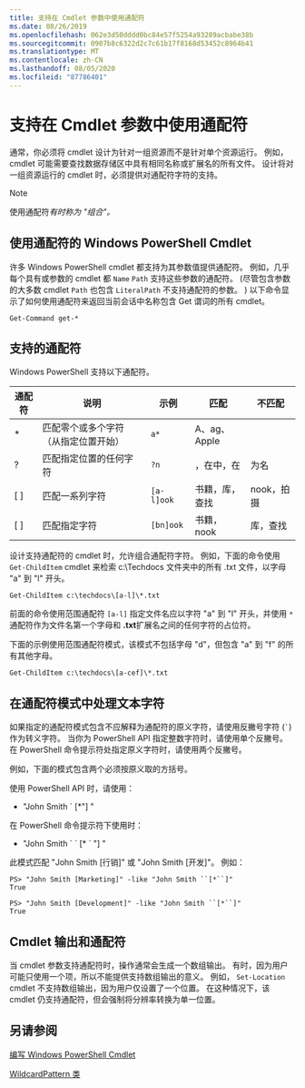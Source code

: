 ```yaml
---
title: 支持在 Cmdlet 参数中使用通配符
ms.date: 08/26/2019
ms.openlocfilehash: 062e3d50dddd0bc84e57f5254a93289acbabe38b
ms.sourcegitcommit: 0907b8c6322d2c7c61b17f8168d53452c8964b41
ms.translationtype: MT
ms.contentlocale: zh-CN
ms.lasthandoff: 08/05/2020
ms.locfileid: "87786401"
---
```

# <a name="supporting-wildcard-characters-in-cmdlet-parameters"></a>支持在 Cmdlet 参数中使用通配符

通常，你必须将 cmdlet 设计为针对一组资源而不是针对单个资源运行。 例如，cmdlet 可能需要查找数据存储区中具有相同名称或扩展名的所有文件。 设计将对一组资源运行的 cmdlet 时，必须提供对通配符字符的支持。

> [!NOTE]
> 使用通配符*有时称为 "组合"。*

## <a name="windows-powershell-cmdlets-that-use-wildcards"></a>使用通配符的 Windows PowerShell Cmdlet

 许多 Windows PowerShell cmdlet 都支持为其参数值提供通配符。 例如，几乎每个具有或参数的 cmdlet 都 `Name` `Path` 支持这些参数的通配符。  (尽管包含参数的大多数 cmdlet `Path` 也包含 `LiteralPath` 不支持通配符的参数。 ) 以下命令显示了如何使用通配符来返回当前会话中名称包含 Get 谓词的所有 cmdlet。

 `Get-Command get-*`

## <a name="supported-wildcard-characters"></a>支持的通配符

Windows PowerShell 支持以下通配符。

| 通配符 |                             说明                             |  示例   |     匹配      | 不匹配 |
| -------- | ------------------------------------------------------------------- | ---------- | ---------------- | -------------- |
| *        | 匹配零个或多个字符（从指定位置开始） | `a*`       | A、ag、Apple     |                |
| ?        | 匹配指定位置的任何字符                     | `?n`       | ，在中，在       | 为名            |
| [ ]      | 匹配一系列字符                                       | `[a-l]ook` | 书籍，库，查找 | nook，拍摄     |
| [ ]      | 匹配指定字符                                    | `[bn]ook`  | 书籍，nook       | 库，查找     |

设计支持通配符的 cmdlet 时，允许组合通配符字符。 例如，下面的命令使用 `Get-ChildItem` cmdlet 来检索 c:\Techdocs 文件夹中的所有 .txt 文件，以字母 "a" 到 "l" 开头。

`Get-ChildItem c:\techdocs\[a-l]\*.txt`

前面的命令使用范围通配符 `[a-l]` 指定文件名应以字符 "a" 到 "l" 开头，并使用 `*` 通配符作为文件名第一个字母和 **.txt**扩展名之间的任何字符的占位符。

下面的示例使用范围通配符模式，该模式不包括字母 "d"，但包含 "a" 到 "f" 的所有其他字母。

`Get-ChildItem c:\techdocs\[a-cef]\*.txt`

## <a name="handling-literal-characters-in-wildcard-patterns"></a>在通配符模式中处理文本字符

如果指定的通配符模式包含不应解释为通配符的原义字符，请使用反撇号字符 (`` ` ``) 作为转义字符。 当你为 PowerShell API 指定整数字符时，请使用单个反撇号。 在 PowerShell 命令提示符处指定原义字符时，请使用两个反撇号。

例如，下面的模式包含两个必须按原义取的方括号。

使用 PowerShell API 时，请使用：

- "John Smith \` [*"] "

在 PowerShell 命令提示符下使用时：

- "John Smith \` \` [* \` "] "

此模式匹配 "John Smith [行销]" 或 "John Smith [开发]"。 例如：

```
PS> "John Smith [Marketing]" -like "John Smith ``[*``]"
True

PS> "John Smith [Development]" -like "John Smith ``[*``]"
True
```

## <a name="cmdlet-output-and-wildcard-characters"></a>Cmdlet 输出和通配符

当 cmdlet 参数支持通配符时，操作通常会生成一个数组输出。
有时，因为用户可能只使用一个项，所以不能提供支持数组输出的意义。 例如， `Set-Location` cmdlet 不支持数组输出，因为用户仅设置了一个位置。 在这种情况下，该 cmdlet 仍支持通配符，但会强制将分辨率转换为单一位置。

## <a name="see-also"></a>另请参阅

[编写 Windows PowerShell Cmdlet](./writing-a-windows-powershell-cmdlet.md)

[WildcardPattern 类](/dotnet/api/system.management.automation.wildcardpattern)

